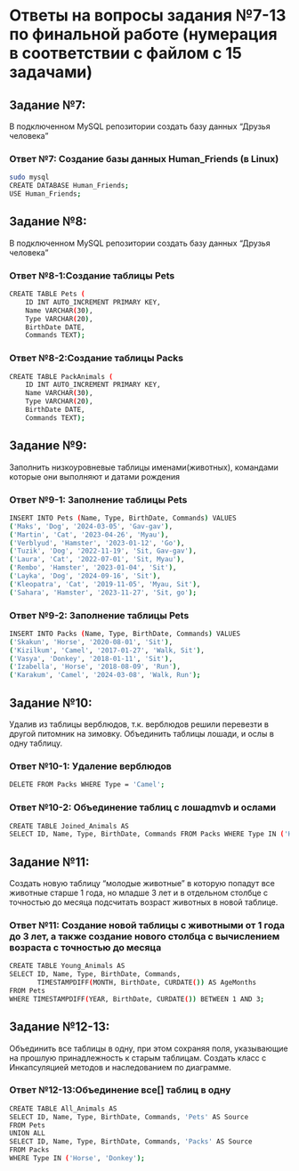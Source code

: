 # Ответы на вопросы задания №7-13 по финальной работе (нумерация в соответствии с файлом с 15 задачами)

## Задание №7: 
В подключенном MySQL репозитории создать базу данных “Друзья
человека”

### Ответ №7: Создание базы данных Human_Friends (в Linux)

```sh
sudo mysql
CREATE DATABASE Human_Friends;
USE Human_Friends;
```

## Задание №8: 
В подключенном MySQL репозитории создать базу данных “Друзья
человека”

### Ответ №8-1:Создание таблицы Pets

```sh
CREATE TABLE Pets (
    ID INT AUTO_INCREMENT PRIMARY KEY,
    Name VARCHAR(30),
    Type VARCHAR(20),
    BirthDate DATE,
    Commands TEXT);
```
### Ответ №8-2:Создание таблицы Packs
```sh
CREATE TABLE PackAnimals (
    ID INT AUTO_INCREMENT PRIMARY KEY,
    Name VARCHAR(30),
    Type VARCHAR(20),
    BirthDate DATE,
    Commands TEXT);
```
## Задание №9: 
Заполнить низкоуровневые таблицы именами(животных), командами
которые они выполняют и датами рождения

### Ответ №9-1: Заполнение таблицы Pets
```sh
INSERT INTO Pets (Name, Type, BirthDate, Commands) VALUES
('Maks', 'Dog', '2024-03-05', 'Gav-gav'),
('Martin', 'Cat', '2023-04-26', 'Myau'),
('Verblyud', 'Hamster', '2023-01-12', 'Go'),
('Tuzik', 'Dog', '2022-11-19', 'Sit, Gav-gav'),
('Laura', 'Cat', '2022-07-01', 'Sit, Myau'),
('Rembo', 'Hamster', '2023-01-04', 'Sit'),
('Layka', 'Dog', '2024-09-16', 'Sit'),
('Kleopatra', 'Cat', '2019-11-05', 'Myau, Sit'),
('Sahara', 'Hamster', '2023-11-27', 'Sit, go');
```

### Ответ №9-2: Заполнение таблицы Pets
```sh
INSERT INTO Packs (Name, Type, BirthDate, Commands) VALUES
('Skakun', 'Horse', '2020-08-01', 'Sit'),
('Kizilkum', 'Camel', '2017-01-27', 'Walk, Sit'),
('Vasya', 'Donkey', '2018-01-11', 'Sit'),
('Izabella', 'Horse', '2018-08-09', 'Run'),
('Karakum', 'Camel', '2024-03-08', 'Walk, Run');
```

## Задание №10:
Удалив из таблицы верблюдов, т.к. верблюдов решили перевезти в другой питомник на зимовку. Объединить таблицы лошади, и ослы в одну таблицу.

### Ответ №10-1: Удаление верблюдов
```sh
DELETE FROM Packs WHERE Type = 'Camel';
```
### Ответ №10-2: Объединение таблиц c лошадmvb и ослами
```sh
CREATE TABLE Joined_Animals AS
SELECT ID, Name, Type, BirthDate, Commands FROM Packs WHERE Type IN ('Horse', 'Donkey');
```
## Задание №11:
Создать новую таблицу “молодые животные” в которую попадут все
животные старше 1 года, но младше 3 лет и в отдельном столбце с точностью до месяца подсчитать возраст животных в новой таблице.

### Ответ №11: Создание новой таблицы с животными  от 1 года до 3 лет, а также создание нового столбца с вычислением возраста с точностью до месяца
```sh
CREATE TABLE Young_Animals AS
SELECT ID, Name, Type, BirthDate, Commands,
       TIMESTAMPDIFF(MONTH, BirthDate, CURDATE()) AS AgeMonths
FROM Pets
WHERE TIMESTAMPDIFF(YEAR, BirthDate, CURDATE()) BETWEEN 1 AND 3;
```

## Задание №12-13:
Объединить все таблицы в одну, при этом сохраняя поля, указывающие на прошлую принадлежность к старым таблицам. Создать класс с Инкапсуляцией методов и наследованием по диаграмме.

### Ответ №12-13:Объединение все[] таблиц в одну

```sh
CREATE TABLE All_Animals AS
SELECT ID, Name, Type, BirthDate, Commands, 'Pets' AS Source
FROM Pets
UNION ALL
SELECT ID, Name, Type, BirthDate, Commands, 'Packs' AS Source
FROM Packs
WHERE Type IN ('Horse', 'Donkey');
```
